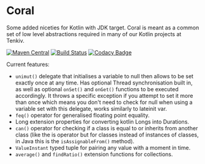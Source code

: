 # Coral
Some added niceties for Kotlin with JDK target. Coral is meant as a common set of low level abstractions required in many of our Kotlin projects at Tenkiv.

[![Maven Central](https://maven-badges.herokuapp.com/maven-central/org.tenkiv.coral.jdk/core/badge.svg)](https://maven-badges.herokuapp.com/maven-central/org.tenkiv.coral.jdk/core) [![Build Status](https://travis-ci.org/Tenkiv/Coral-JDK.svg?branch=master)](https://travis-ci.org/Tenkiv/Coral-JDK) [![Codacy Badge](https://api.codacy.com/project/badge/Grade/81c4f4efb6c740f1a780dd75ca4e8d17)](https://www.codacy.com/app/Tenkiv/Coral-JDK?utm_source=github.com&amp;utm_medium=referral&amp;utm_content=Tenkiv/Coral-JDK&amp;utm_campaign=Badge_Grade)

Current features:
* `unimut()` delegate that initialises a variable to null then allows to be set exactly once at any time.
Has optional Thread synchronisation built in, as well as optional `onSet()` and `onGet()` functions to be executed
accordingly. It throws a specific exception if you attempt to set it more than once which means you don't need to check
for null when using a variable set with this delegate, works similarly to lateinit var.
* `feq()` operator for generalised floating point equality.
* Long extension properties for converting kotlin Longs into Durations.
* `can()` operator for checking if a class is equal to or inherits from another class (like the is operator but for classes instead of instances of classes, in Java this is the `isAssignableFrom()` method).
* `ValueInstant` typed tuple for pairing any value with a moment in time.
* `average()` and `findRatio()` extension functions for collections.
